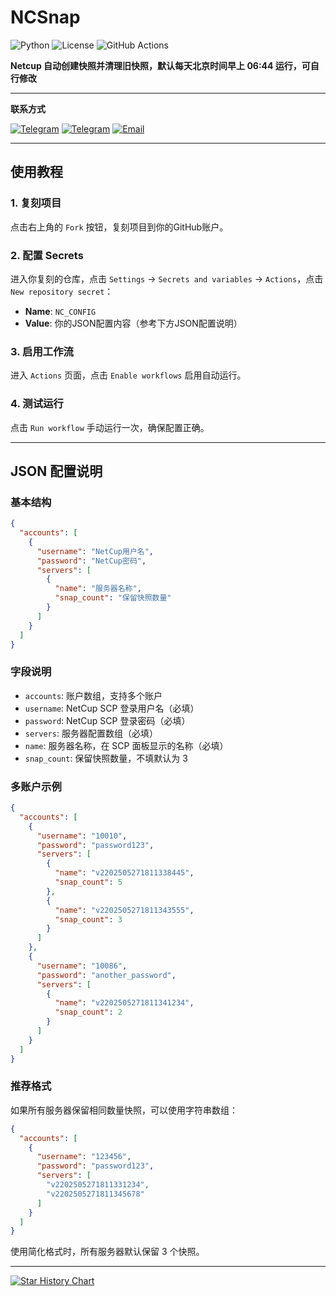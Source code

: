 # NCSnap
![Python](https://img.shields.io/badge/python-3.11+-blue.svg)
![License](https://img.shields.io/badge/license-MIT-green.svg)
![GitHub Actions](https://img.shields.io/badge/github%20actions-automated-blue.svg)

**Netcup 自动创建快照并清理旧快照，默认每天北京时间早上 06:44 运行，可自行修改**

---

**联系方式**

[![Telegram](https://img.shields.io/badge/群聊-HeroCore-blue?logo=telegram&logoColor=white)](https://t.me/HeroCore) 
[![Telegram](https://img.shields.io/badge/频道-HeroMsg-blue?logo=telegram&logoColor=white)](https://t.me/HeroMsg)
[![Email](https://img.shields.io/badge/邮箱-联系我们-red?logo=gmail&logoColor=white)](mailto:admin@030101.xyz)

---

## 使用教程

### 1. 复刻项目

点击右上角的 `Fork` 按钮，复刻项目到你的GitHub账户。

### 2. 配置 Secrets

进入你复刻的仓库，点击 `Settings` → `Secrets and variables` → `Actions`，点击 `New repository secret`：

- **Name**: `NC_CONFIG`
- **Value**: 你的JSON配置内容（参考下方JSON配置说明）

### 3. 启用工作流

进入 `Actions` 页面，点击 `Enable workflows` 启用自动运行。

### 4. 测试运行

点击 `Run workflow` 手动运行一次，确保配置正确。

---

## JSON 配置说明

### 基本结构

```json
{
  "accounts": [
    {
      "username": "NetCup用户名",
      "password": "NetCup密码",
      "servers": [
        {
          "name": "服务器名称",
          "snap_count": "保留快照数量"
        }
      ]
    }
  ]
}
```

### 字段说明

- `accounts`: 账户数组，支持多个账户
- `username`: NetCup SCP 登录用户名（必填）
- `password`: NetCup SCP 登录密码（必填）
- `servers`: 服务器配置数组（必填）
- `name`: 服务器名称，在 SCP 面板显示的名称（必填）
- `snap_count`: 保留快照数量，不填默认为 3

### 多账户示例

```json
{
  "accounts": [
    {
      "username": "10010",
      "password": "password123",
      "servers": [
        {
          "name": "v2202505271811338445",
          "snap_count": 5
        },
        {
          "name": "v2202505271811343555",
          "snap_count": 3
        }
      ]
    },
    {
      "username": "10086",
      "password": "another_password",
      "servers": [
        {
          "name": "v2202505271811341234",
          "snap_count": 2
        }
      ]
    }
  ]
}
```

### 推荐格式

如果所有服务器保留相同数量快照，可以使用字符串数组：

```json
{
  "accounts": [
    {
      "username": "123456",
      "password": "password123",
      "servers": [
        "v2202505271811331234",
        "v2202505271811345678"
      ]
    }
  ]
}
```

使用简化格式时，所有服务器默认保留 3 个快照。

---

[![Star History Chart](https://api.star-history.com/svg?repos=ymyuuu/NCSnap&type=Date)](https://star-history.com/#ymyuuu/NCSnap&Date)
